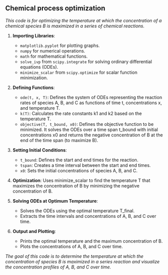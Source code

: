 ## Chemical process optimization

_This code is for optimizing the temperature at which the concentration of a chemical species B is maximized in a series of chemical reactions._

1. __Importing Libraries__:
    - `matplotlib.pyplot` for plotting graphs.
    - `numpy` for numerical operations.
    - `math` for mathematical functions.
    - `solve_ivp` from `scipy.integrate` for solving ordinary differential equations (ODEs).
    - `minimize_scalar` from `scipy.optimize` for scalar function minimization.

2. __Defining Functions__:
    - `ode(t, x, T)`: Defines the system of ODEs representing the reaction rates of species A, B, and C as functions of time t, concentrations x, and temperature T.
    - `k(T)`: Calculates the rate constants k1 and k2 based on the temperature T.
    - `objective(T, t_bound, x0)`: Defines the objective function to be minimized. It solves the ODEs over a time span t_bound with initial concentrations x0 and returns the negative concentration of B at the end of the time span (to maximize B).

3. __Setting Initial Conditions__:
    - `t_bound`: Defines the start and end times for the reaction.
    - `tspan`: Creates a time interval between the start and end times.
    - `x0`: Sets the initial concentrations of species A, B, and C.

4. __Optimization__:
    Uses minimize_scalar to find the temperature T that maximizes the concentration of B by minimizing the negative concentration of B.

5. __Solving ODEs at Optimum Temperature__:
    - Solves the ODEs using the optimal temperature T_final.
    - Extracts the time intervals and concentrations of A, B, and C over time.

6. __Output and Plotting__:
    - Prints the optimal temperature and the maximum concentration of B.
    - Plots the concentrations of A, B, and C over time.

_The goal of this code is to determine the temperature at which the concentration of species B is maximized in a series reaction and visualize the concentration profiles of A, B, and C over time._
